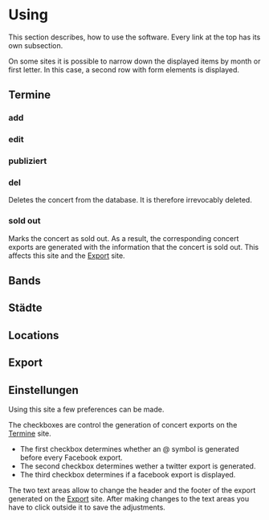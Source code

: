 # Using
This section describes, how to use the software. Every link at the top has its own subsection.

On some sites it is possible to narrow down the displayed items by month or first letter. In this case, a second row with form elements is displayed.
## Termine

### add

### edit

### publiziert

### del
Deletes the concert from the database. It is therefore irrevocably deleted.
### sold out
Marks the concert as sold out. As a result, the corresponding concert exports are generated with the information that the concert is sold out. This affects this site and the [Export](#export) site.
## Bands

## Städte

## Locations

## Export

## Einstellungen
Using this site a few preferences can be made.

The checkboxes are control the generation of concert exports on the [Termine](#termine) site.
* The first checkbox determines whether an @ symbol is generated before every Facebook export.
* The second checkbox determines wether a twitter export is generated.
* The third checkbox determines if a facebook export is displayed.

The two text areas allow to change the header and the footer of the export generated on the [Export](#export) site. After making changes to the text areas you have to click outside it to save the adjustments.
